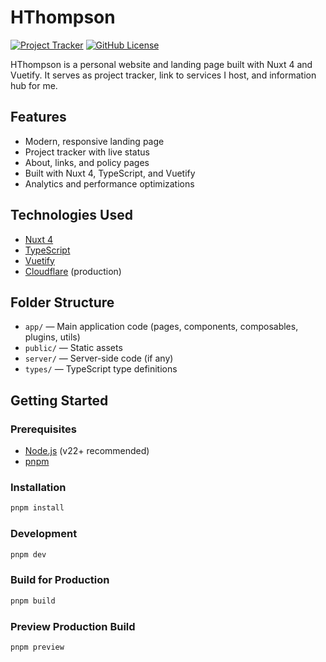 # HThompson

[![Project Tracker](https://img.shields.io/badge/repo%20status-Project%20Tracker-lightgrey)](https://hthompson.dev/project-tracker#project-611022081) [![GitHub License](https://img.shields.io/github/license/StrangeRanger/HThompson)](LICENSE)

HThompson is a personal website and landing page built with Nuxt 4 and Vuetify. It serves as project tracker, link to services I host, and information hub for me.

## Features

- Modern, responsive landing page
- Project tracker with live status
- About, links, and policy pages
- Built with Nuxt 4, TypeScript, and Vuetify
- Analytics and performance optimizations

## Technologies Used

- [Nuxt 4](https://nuxt.com/)
- [TypeScript](https://www.typescriptlang.org/)
- [Vuetify](https://vuetifyjs.com/)
- [Cloudflare](https://www.cloudflare.com/) (production)

## Folder Structure

- `app/` — Main application code (pages, components, composables, plugins, utils)
- `public/` — Static assets
- `server/` — Server-side code (if any)
- `types/` — TypeScript type definitions

## Getting Started

### Prerequisites

- [Node.js](https://nodejs.org/) (v22+ recommended)
- [pnpm](https://pnpm.io/)

### Installation

```bash
pnpm install
```

### Development

```bash
pnpm dev
```

### Build for Production

```bash
pnpm build
```

### Preview Production Build

```bash
pnpm preview
```
